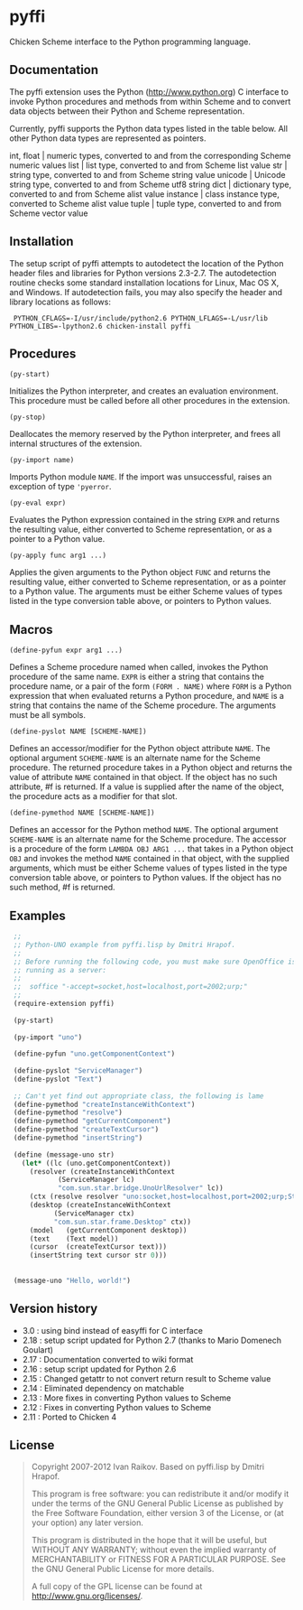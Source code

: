 # pyffi

Chicken Scheme interface to the Python programming language.

## Documentation


The pyffi extension uses the Python (http://www.python.org) C
interface to invoke Python procedures and methods from within Scheme
and to convert data objects between their Python and Scheme
representation.

Currently, pyffi supports the Python data types listed in the
table below. All other Python data types are represented as pointers.

int, float | numeric types, converted to and from the corresponding Scheme numeric values
list | list type, converted to and from Scheme list value
str | string type, converted to and from Scheme string value
unicode | Unicode string type, converted to and from Scheme utf8 string
dict | dictionary type, converted to and from Scheme alist value
instance | class instance type, converted to Scheme alist value
tuple | tuple type, converted to and from Scheme vector value

## Installation

The setup script of pyffi attempts to autodetect the location of
the Python header files and libraries for Python versions 2.3-2.7. The
autodetection routine checks some standard installation locations for
Linux, Mac OS X, and Windows. If autodetection fails, you may also
specify the header and library locations as follows:

```
 PYTHON_CFLAGS=-I/usr/include/python2.6 PYTHON_LFLAGS=-L/usr/lib PYTHON_LIBS=-lpython2.6 chicken-install pyffi
```

## Procedures


`(py-start)`

Initializes the Python interpreter, and creates an evaluation
environment. This procedure must be called before all other procedures
in the extension.

`(py-stop)`

Deallocates the memory reserved by the Python interpreter, and frees
all internal structures of the extension.

`(py-import name)`

Imports Python module `NAME`. If the import was unsuccessful, raises
an exception of type `'pyerror`.


`(py-eval expr)`

Evaluates the Python expression contained in the string `EXPR` and
returns the resulting value, either converted to Scheme
representation, or as a pointer to a Python value.

`(py-apply func arg1 ...)`

Applies the given arguments to the Python object `FUNC` and returns
the resulting value, either converted to Scheme representation, or as
a pointer to a Python value. The arguments must be either Scheme
values of types listed in the type conversion table above, or pointers
to Python values.


## Macros


`(define-pyfun expr arg1 ...)`

Defines a Scheme procedure named when called, invokes the Python
procedure of the same name. `EXPR` is either a string that contains
the procedure name, or a pair of the form `(FORM . NAME)` where `FORM`
is a Python expression that when evaluated returns a Python procedure,
and `NAME` is a string that contains the name of the Scheme
procedure. The arguments must be all symbols.



`(define-pyslot NAME [SCHEME-NAME])`

Defines an accessor/modifier for the Python object attribute
`NAME`. The optional argument `SCHEME-NAME` is an alternate name
for the Scheme procedure. The returned procedure takes in a Python
object and returns the value of attribute `NAME` contained in that
object. If the object has no such attribute, #f is returned. If a
value is supplied after the name of the object, the procedure acts as
a modifier for that slot.



`(define-pymethod NAME [SCHEME-NAME])`

Defines an accessor for the Python method `NAME`. The optional
argument `SCHEME-NAME` is an alternate name for the Scheme
procedure. The accessor is a procedure of the form `LAMBDA OBJ ARG1 ...` 
that takes in a Python object `OBJ` and invokes the method
`NAME` contained in that object, with the supplied arguments, which
must be either Scheme values of types listed in the type conversion
table above, or pointers to Python values. If the object has no such
method, #f is returned.



## Examples

```scheme
 ;;
 ;; Python-UNO example from pyffi.lisp by Dmitri Hrapof.
 ;;
 ;; Before running the following code, you must make sure OpenOffice is
 ;; running as a server:
 ;;
 ;;  soffice "-accept=socket,host=localhost,port=2002;urp;"
 ;;
 (require-extension pyffi)
 
 (py-start)
 
 (py-import "uno")
 
 (define-pyfun "uno.getComponentContext")
 
 (define-pyslot "ServiceManager")
 (define-pyslot "Text")
 
 ;; Can't yet find out appropriate class, the following is lame
 (define-pymethod "createInstanceWithContext")
 (define-pymethod "resolve")
 (define-pymethod "getCurrentComponent")
 (define-pymethod "createTextCursor")
 (define-pymethod "insertString")
 
 (define (message-uno str)
   (let* ((lc (uno.getComponentContext))
 	 (resolver (createInstanceWithContext 
 		    (ServiceManager lc)
 		    "com.sun.star.bridge.UnoUrlResolver" lc))
 	 (ctx (resolve resolver "uno:socket,host=localhost,port=2002;urp;StarOffice.ComponentContext"))
 	 (desktop (createInstanceWithContext 
 		   (ServiceManager ctx)
 		   "com.sun.star.frame.Desktop" ctx))
 	 (model   (getCurrentComponent desktop))
 	 (text    (Text model))
 	 (cursor  (createTextCursor text)))
     (insertString text cursor str 0)))
 
 
 (message-uno "Hello, world!")
``` 

## Version history

- 3.0 :  using bind instead of easyffi for C interface
- 2.18 : setup script updated for Python 2.7 (thanks to Mario Domenech Goulart)
- 2.17 : Documentation converted to wiki format
- 2.16 : setup script updated for Python 2.6
- 2.15 : Changed getattr to not convert return result to Scheme value
- 2.14 : Eliminated dependency on matchable
- 2.13 : More fixes in converting Python values to Scheme
- 2.12 : Fixes in converting Python values to Scheme
- 2.11 : Ported to Chicken 4

## License

>
> Copyright 2007-2012 Ivan Raikov. Based on pyffi.lisp by Dmitri Hrapof.
> 
> This program is free software: you can redistribute it and/or modify
> it under the terms of the GNU General Public License as published by
> the Free Software Foundation, either version 3 of the License, or (at
> your option) any later version.
> 
> This program is distributed in the hope that it will be useful, but
> WITHOUT ANY WARRANTY; without even the implied warranty of
> MERCHANTABILITY or FITNESS FOR A PARTICULAR PURPOSE.  See the GNU
> General Public License for more details.
> 
> A full copy of the GPL license can be found at
> <http://www.gnu.org/licenses/>.

